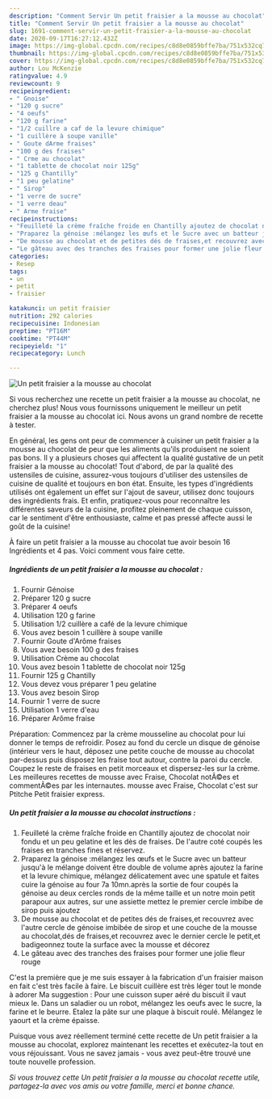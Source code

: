 ```yaml
---
description: "Comment Servir Un petit fraisier a la mousse au chocolat"
title: "Comment Servir Un petit fraisier a la mousse au chocolat"
slug: 1691-comment-servir-un-petit-fraisier-a-la-mousse-au-chocolat
date: 2020-09-17T16:27:12.432Z
image: https://img-global.cpcdn.com/recipes/c8d8e0859bffe7ba/751x532cq70/un-petit-fraisier-a-la-mousse-au-chocolat-photo-principale-de-la-recette.jpg
thumbnail: https://img-global.cpcdn.com/recipes/c8d8e0859bffe7ba/751x532cq70/un-petit-fraisier-a-la-mousse-au-chocolat-photo-principale-de-la-recette.jpg
cover: https://img-global.cpcdn.com/recipes/c8d8e0859bffe7ba/751x532cq70/un-petit-fraisier-a-la-mousse-au-chocolat-photo-principale-de-la-recette.jpg
author: Lou McKenzie
ratingvalue: 4.9
reviewcount: 9
recipeingredient:
- " Gnoise"
- "120 g sucre"
- "4 oeufs"
- "120 g farine"
- "1/2 cuillre a caf de la levure chimique"
- "1 cuillère à soupe vanille"
- " Goute dArme fraises"
- "100 g des fraises"
- " Crme au chocolat"
- "1 tablette de chocolat noir 125g"
- "125 g Chantilly"
- "1 peu gelatine"
- " Sirop"
- "1 verre de sucre"
- "1 verre deau"
- " Arme fraise"
recipeinstructions:
- "Feuilleté la crème fraîche froide en Chantilly ajoutez de chocolat noir fondu et un peu gelatine et les dès de fraises. De l&#39;autre coté coupés les fraises en tranches fines et réservez."
- "Praparez la génoise :mélangez les œufs et le Sucre avec un batteur jusqu&#39;à le mélange doivent être double de volume après ajoutez la farine et la levure chimique, mélangez délicatement avec une spatule et faites cuire la génoise au four 7a 10mn.après la sortie de four coupés la génoise au deux cercles ronds de la même taille et un notre moin petit parapour aux autres, sur une assiette mettez le premier cercle imbibe de sirop puis ajoutez"
- "De mousse au chocolat et de petites dés de fraises,et recouvrez avec l&#39;autre cercle de génoise imbibée de sirop et une couche de la mousse au chocolat,dés de fraises,et recouvrez avec le dernier cercle le petit,et badigeonnez toute la surface avec la mousse et décorez"
- "Le gâteau avec des tranches des fraises pour former une jolie fleur rouge"
categories:
- Resep
tags:
- un
- petit
- fraisier

katakunci: un petit fraisier 
nutrition: 292 calories
recipecuisine: Indonesian
preptime: "PT16M"
cooktime: "PT44M"
recipeyield: "1"
recipecategory: Lunch

---
```



![Un petit fraisier a la mousse au chocolat](https://img-global.cpcdn.com/recipes/c8d8e0859bffe7ba/751x532cq70/un-petit-fraisier-a-la-mousse-au-chocolat-photo-principale-de-la-recette.jpg)

Si vous recherchez une recette un petit fraisier a la mousse au chocolat, ne cherchez plus! Nous vous fournissons uniquement le meilleur un petit fraisier a la mousse au chocolat ici. Nous avons un grand nombre de recette à tester.

En général, les gens ont peur de commencer à cuisiner un petit fraisier a la mousse au chocolat de peur que les aliments qu'ils produisent ne soient pas bons. Il y a plusieurs choses qui affectent la qualité gustative de un petit fraisier a la mousse au chocolat! Tout d'abord, de par la qualité des ustensiles de cuisine, assurez-vous toujours d'utiliser des ustensiles de cuisine de qualité et toujours en bon état. Ensuite, les types d'ingrédients utilisés ont également un effet sur l'ajout de saveur, utilisez donc toujours des ingrédients frais. Et enfin, pratiquez-vous pour reconnaître les différentes saveurs de la cuisine, profitez pleinement de chaque cuisson, car le sentiment d'être enthousiaste, calme et pas pressé affecte aussi le goût de la cuisine!

<!--inarticleads1-->

À faire un petit fraisier a la mousse au chocolat tue avoir besoin 16 Ingrédients et 4 pas. Voici comment vous faire cette.

##### Ingrédients de un petit fraisier a la mousse au chocolat :

1. Fournir  Génoise
1. Préparer 120 g sucre
1. Préparer 4 oeufs
1. Utilisation 120 g farine
1. Utilisation 1/2 cuillère a café de la levure chimique
1. Vous avez besoin 1 cuillère à soupe vanille
1. Fournir  Goute d&#39;Arôme fraises
1. Vous avez besoin 100 g des fraises
1. Utilisation  Crème au chocolat
1. Vous avez besoin 1 tablette de chocolat noir 125g
1. Fournir 125 g Chantilly
1. Vous devez vous préparer 1 peu gelatine
1. Vous avez besoin  Sirop
1. Fournir 1 verre de sucre
1. Utilisation 1 verre d&#39;eau
1. Préparer  Arôme fraise


Préparation: Commencez par la crème mousseline au chocolat pour lui donner le temps de refroidir. Posez au fond du cercle un disque de génoise (intérieur vers le haut, déposez une petite couche de mousse au chocolat par-dessus puis disposez les fraise tout autour, contre la paroi du cercle. Coupez le reste de fraises en petit morceaux et dispersez-les sur la crème. Les meilleures recettes de mousse avec Fraise, Chocolat notÃ©es et commentÃ©es par les internautes. mousse avec Fraise, Chocolat c&#39;est sur Ptitche Petit fraisier express. 

<!--inarticleads2-->

##### Un petit fraisier a la mousse au chocolat instructions :

1. Feuilleté la crème fraîche froide en Chantilly ajoutez de chocolat noir fondu et un peu gelatine et les dès de fraises. De l&#39;autre coté coupés les fraises en tranches fines et réservez.
1. Praparez la génoise :mélangez les œufs et le Sucre avec un batteur jusqu&#39;à le mélange doivent être double de volume après ajoutez la farine et la levure chimique, mélangez délicatement avec une spatule et faites cuire la génoise au four 7a 10mn.après la sortie de four coupés la génoise au deux cercles ronds de la même taille et un notre moin petit parapour aux autres, sur une assiette mettez le premier cercle imbibe de sirop puis ajoutez
1. De mousse au chocolat et de petites dés de fraises,et recouvrez avec l&#39;autre cercle de génoise imbibée de sirop et une couche de la mousse au chocolat,dés de fraises,et recouvrez avec le dernier cercle le petit,et badigeonnez toute la surface avec la mousse et décorez
1. Le gâteau avec des tranches des fraises pour former une jolie fleur rouge


C&#39;est la première que je me suis essayer à la fabrication d&#39;un fraisier maison en fait c&#39;est très facile à faire. Le biscuit cuillère est très léger tout le monde à adorer Ma suggestion : Pour une cuisson super aéré du biscuit il vaut mieux le. Dans un saladier ou un robot, mélangez les oeufs avec le sucre, la farine et le beurre. Etalez la pâte sur une plaque à biscuit roulé. Mélangez le yaourt et la crème épaisse. 

<!--inarticleads1-->

<p>
Puisque vous avez réellement terminé cette recette de Un petit fraisier a la mousse au chocolat, explorez maintenant les recettes et exécutez-la tout en vous réjouissant. Vous ne savez jamais - vous avez peut-être trouvé une toute nouvelle profession.
</p>

<p>
<i>Si vous trouvez cette Un petit fraisier a la mousse au chocolat recette utile, partagez-la avec vos amis ou votre famille, merci et bonne chance.</i>
</p>

